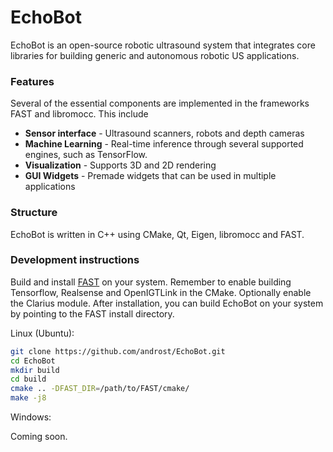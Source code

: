 # EchoBot

EchoBot is an open-source robotic ultrasound system that integrates core libraries for building generic and autonomous robotic US applications.

### Features

Several of the essential components are implemented in the frameworks FAST and libromocc. This include

* **Sensor interface** - Ultrasound scanners, robots and depth cameras
* **Machine Learning** - Real-time inference through several supported engines, such as TensorFlow.
* **Visualization** - Supports 3D and 2D rendering
* **GUI Widgets** - Premade widgets that can be used in multiple applications

### Structure

EchoBot is written in C++ using CMake, Qt, Eigen, libromocc and FAST.


### Development instructions

Build and install [FAST](https://github.com/smistad/FAST) on your system. Remember to enable building
Tensorflow, Realsense and OpenIGTLink in the CMake. Optionally enable the Clarius module. After
installation, you can build EchoBot on your system by pointing to the FAST install directory. 

Linux (Ubuntu):
```bash
git clone https://github.com/androst/EchoBot.git
cd EchoBot
mkdir build
cd build
cmake .. -DFAST_DIR=/path/to/FAST/cmake/
make -j8
```

Windows: 

Coming soon. 